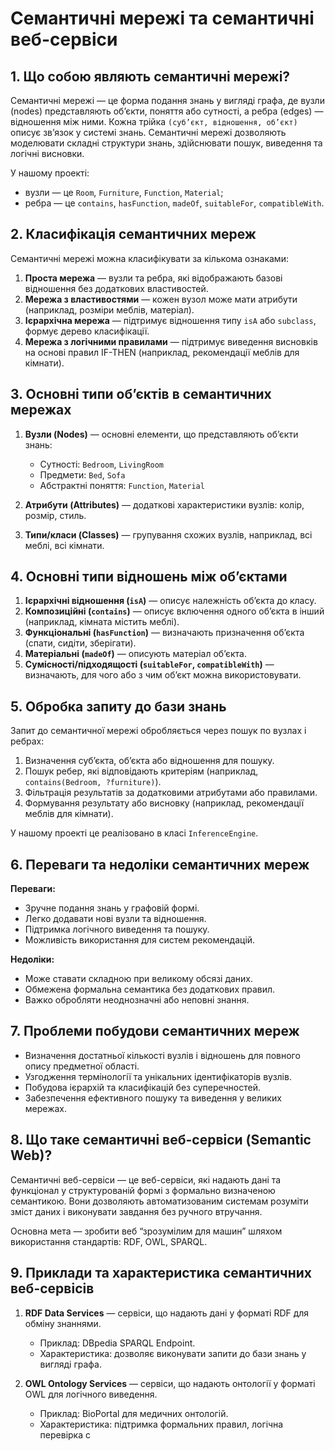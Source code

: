 # Семантичні мережі та семантичні веб-сервіси

## 1. Що собою являють семантичні мережі?

Семантичні мережі — це форма подання знань у вигляді графа, де вузли (nodes) представляють об’єкти, поняття або сутності, а ребра (edges) — відношення між ними. Кожна трійка `(суб’єкт, відношення, об’єкт)` описує зв’язок у системі знань. Семантичні мережі дозволяють моделювати складні структури знань, здійснювати пошук, виведення та логічні висновки.

У нашому проекті:
- вузли — це `Room`, `Furniture`, `Function`, `Material`;
- ребра — це `contains`, `hasFunction`, `madeOf`, `suitableFor`, `compatibleWith`.

## 2. Класифікація семантичних мереж

Семантичні мережі можна класифікувати за кількома ознаками:

1. **Проста мережа** — вузли та ребра, які відображають базові відношення без додаткових властивостей.
2. **Мережа з властивостями** — кожен вузол може мати атрибути (наприклад, розміри меблів, матеріал).
3. **Ієрархічна мережа** — підтримує відношення типу `isA` або `subclass`, формує дерево класифікації.
4. **Мережа з логічними правилами** — підтримує виведення висновків на основі правил IF-THEN (наприклад, рекомендації меблів для кімнати).

## 3. Основні типи об’єктів в семантичних мережах

1. **Вузли (Nodes)** — основні елементи, що представляють об’єкти знань:
    - Сутності: `Bedroom`, `LivingRoom`
    - Предмети: `Bed`, `Sofa`
    - Абстрактні поняття: `Function`, `Material`

2. **Атрибути (Attributes)** — додаткові характеристики вузлів: колір, розмір, стиль.

3. **Типи/класи (Classes)** — групування схожих вузлів, наприклад, всі меблі, всі кімнати.

## 4. Основні типи відношень між об’єктами

1. **Ієрархічні відношення (`isA`)** — описує належність об’єкта до класу.
2. **Композиційні (`contains`)** — описує включення одного об’єкта в інший (наприклад, кімната містить меблі).
3. **Функціональні (`hasFunction`)** — визначають призначення об’єкта (спати, сидіти, зберігати).
4. **Матеріальні (`madeOf`)** — описують матеріал об’єкта.
5. **Сумісності/підходящості (`suitableFor`, `compatibleWith`)** — визначають, для чого або з чим об’єкт можна використовувати.

## 5. Обробка запиту до бази знань

Запит до семантичної мережі обробляється через пошук по вузлах і ребрах:

1. Визначення суб’єкта, об’єкта або відношення для пошуку.
2. Пошук ребер, які відповідають критеріям (наприклад, `contains(Bedroom, ?furniture)`).
3. Фільтрація результатів за додатковими атрибутами або правилами.
4. Формування результату або висновку (наприклад, рекомендації меблів для кімнати).

У нашому проекті це реалізовано в класі `InferenceEngine`.

## 6. Переваги та недоліки семантичних мереж

**Переваги:**
- Зручне подання знань у графовій формі.
- Легко додавати нові вузли та відношення.
- Підтримка логічного виведення та пошуку.
- Можливість використання для систем рекомендацій.

**Недоліки:**
- Може ставати складною при великому обсязі даних.
- Обмежена формальна семантика без додаткових правил.
- Важко обробляти неоднозначні або неповні знання.

## 7. Проблеми побудови семантичних мереж

- Визначення достатньої кількості вузлів і відношень для повного опису предметної області.
- Узгодження термінології та унікальних ідентифікаторів вузлів.
- Побудова ієрархій та класифікацій без суперечностей.
- Забезпечення ефективного пошуку та виведення у великих мережах.

## 8. Що таке семантичні веб-сервіси (Semantic Web)?

Семантичні веб-сервіси — це веб-сервіси, які надають дані та функціонал у структурованій формі з формально визначеною семантикою. Вони дозволяють автоматизованим системам розуміти зміст даних і виконувати завдання без ручного втручання.

Основна мета — зробити веб “зрозумілим для машин” шляхом використання стандартів: RDF, OWL, SPARQL.

## 9. Приклади та характеристика семантичних веб-сервісів

1. **RDF Data Services** — сервіси, що надають дані у форматі RDF для обміну знаннями.
    - Приклад: DBpedia SPARQL Endpoint.
    - Характеристика: дозволяє виконувати запити до бази знань у вигляді графа.

2. **OWL Ontology Services** — сервіси, що надають онтології у форматі OWL для логічного виведення.
    - Приклад: BioPortal для медичних онтологій.
    - Характеристика: підтримка формальних правил, логічна перевірка с
